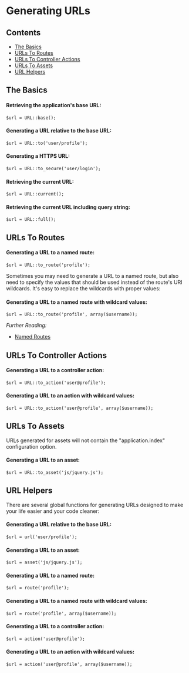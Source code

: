 # Generating URLs

## Contents

- [The Basics](#the-basics)
- [URLs To Routes](#urls-to-routes)
- [URLs To Controller Actions](#urls-to-controller-actions)
- [URLs To Assets](#urls-to-assets)
- [URL Helpers](#url-helpers)

<a name="the-basics"></a>
## The Basics

#### Retrieving the application's base URL:

	$url = URL::base();

#### Generating a URL relative to the base URL:

	$url = URL::to('user/profile');

#### Generating a HTTPS URL:

	$url = URL::to_secure('user/login');

#### Retrieving the current URL:

	$url = URL::current();

#### Retrieving the current URL including query string:

	$url = URL::full();

<a name="urls-to-routes"></a>
## URLs To Routes

#### Generating a URL to a named route:

	$url = URL::to_route('profile');

Sometimes you may need to generate a URL to a named route, but also need to specify the values that should be used instead of the route's URI wildcards. It's easy to replace the wildcards with proper values:

#### Generating a URL to a named route with wildcard values:

	$url = URL::to_route('profile', array($username));

*Further Reading:*

- [Named Routes](/docs/routing#named-routes)

<a name="urls-to-controller-actions"></a>
## URLs To Controller Actions

#### Generating a URL to a controller action:

	$url = URL::to_action('user@profile');

#### Generating a URL to an action with wildcard values:

	$url = URL::to_action('user@profile', array($username));

<a name="urls-to-assets"></a>
## URLs To Assets

URLs generated for assets will not contain the "application.index" configuration option.

#### Generating a URL to an asset:

	$url = URL::to_asset('js/jquery.js');

<a name="url-helpers"></a>
## URL Helpers

There are several global functions for generating URLs designed to make your life easier and your code cleaner:

#### Generating a URL relative to the base URL:

	$url = url('user/profile');

#### Generating a URL to an asset:

	$url = asset('js/jquery.js');

#### Generating a URL to a named route:

	$url = route('profile');

#### Generating a URL to a named route with wildcard values:

	$url = route('profile', array($username));

#### Generating a URL to a controller action:

	$url = action('user@profile');

#### Generating a URL to an action with wildcard values:

	$url = action('user@profile', array($username));